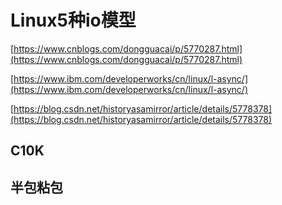 # Linux5种io模型

[https://www.cnblogs.com/dongguacai/p/5770287.html](https://www.cnblogs.com/dongguacai/p/5770287.html)

[https://www.ibm.com/developerworks/cn/linux/l-async/](https://www.ibm.com/developerworks/cn/linux/l-async/)

[https://blog.csdn.net/historyasamirror/article/details/5778378](https://blog.csdn.net/historyasamirror/article/details/5778378)


## C10K

## 半包粘包